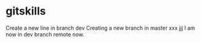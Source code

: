 # gitskills
Create a new line in branch dev
Creating a new branch in master
xxx
jjj
I am now in dev branch remote now.

